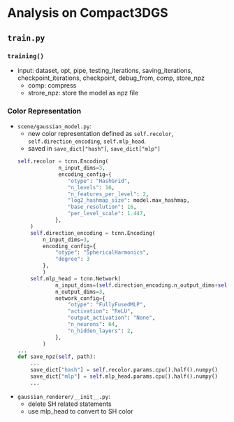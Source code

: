 # Analysis on Compact3DGS
## `train.py`
### `training()`
- input: dataset, opt, pipe, testing_iterations, saving_iterations, checkpoint_iterations, checkpoint, debug_from, comp, store_npz
    - comp: compress
    - strore_npz: store the model as npz file

### Color Representation
- `scene/gaussian_model.py`: 
    - new color representation defined as `self.recolor`, `self.direction_encoding`, `self.mlp_head`.
    - saved in `save_dict["hash"]`, `save_dict["mlp"]`
    ```python
    self.recolor = tcnn.Encoding(
                 n_input_dims=3,
                 encoding_config={
                    "otype": "HashGrid",
                    "n_levels": 16,
                    "n_features_per_level": 2,
                    "log2_hashmap_size": model.max_hashmap,
                    "base_resolution": 16,
                    "per_level_scale": 1.447,
                },
        )
        self.direction_encoding = tcnn.Encoding(
            n_input_dims=3,
            encoding_config={
                "otype": "SphericalHarmonics",
                "degree": 3 
            },
            )
        self.mlp_head = tcnn.Network(
                n_input_dims=(self.direction_encoding.n_output_dims+self.recolor.n_output_dims), 
                n_output_dims=3,
                network_config={
                    "otype": "FullyFusedMLP",
                    "activation": "ReLU",
                    "output_activation": "None",
                    "n_neurons": 64,
                    "n_hidden_layers": 2,
                },
            )
    ... 
    def save_npz(self, path):
        ...
        save_dict["hash"] = self.recolor.params.cpu().half().numpy()
        save_dict["mlp"] = self.mlp_head.params.cpu().half().numpy()
        ...
    ```
- `gaussian_renderer/__init__.py`:
    - delete SH related statements
    - use mlp_head to convert to SH color